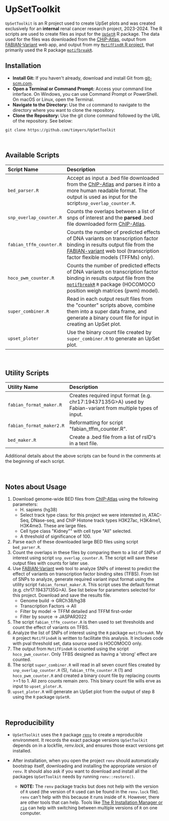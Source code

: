 # UpSetToolkit

<!-- badges: end -->

`UpSetToolkit` is an R project used to create UpSet plots and was created exclusively for an **internal** renal cancer research project, 2023-2024. The R scripts are used to create files as input for the [`UpSetR`](https://github.com/hms-dbmi/UpSetR) R package. The data used for the files was downloaded from the [CHiP-Atlas](https://chip-atlas.org/peak_browser), output from [FABIAN-Variant](https://www.genecascade.org/fabian/) web app, and output from my [`MotifFindR` R project](https://github.com/timyers/MotifFindR/tree/master), that primarily used the R package [`motifbreakR`](https://bioconductor.org/packages/release/bioc/html/motifbreakR.html).

## Installation

- **Install Git:** If you haven't already, download and install Git from [git-scm.com](https://git-scm.com/).
- **Open a Terminal or Command Prompt:** Access your command line interface. On Windows, you can use Command Prompt or PowerShell. On macOS or Linux, open the Terminal.
- **Navigate to the Directory:** Use the `cd` command to navigate to the directory where you want to clone the repository.
- **Clone the Repository:** Use the git clone command followed by the URL of the repository.  See below:

``` 
git clone https://github.com/timyers/UpSetToolkit
```

<br>

## Available Scripts
| Script Name| Description|
|:-------|:-----------|
|`bed_parser.R` |Accept as input a .bed file downloaded from the [ChIP-Atlas](https://chip-atlas.org/peak_browser) and parses it into a more human readable format.  The output is used as input for the script`snp_overlap_counter.R`.|
|`snp_overlap_counter.R` |Counts the overlaps between a list of snps of interest and the **parsed** .bed file downloaded form [ChIP-Atlas](https://chip-atlas.org/peak_browser).|
|`fabian_tffm_counter.R` | Counts the number of predicted effects of DNA variants on transcription factor binding in results output file from the [FABIAN-variant](https://www.genecascade.org/fabian/) web tool (transcription factor flexible models (TFFMs) only).|
|`hoco_pwm_counter.R` | Counts the number of predicted effects of DNA variants on transcription factor binding in results output file from the [`motifbreakR`](https://bioconductor.org/packages/release/bioc/html/motifbreakR.html) `R` package (HOCOMOCO position weigh matrices (pwm) model).|
|`super_combiner.R` |Read in each output result files from the "counter" scripts above, combine them into a super data frame, and generate a binary count file for input in creating an UpSet plot.|
|`upset_ploter` | Use the binary count file created by `super_combiner.R` to generate an UpSet plot.|

<br>

## Utility Scripts
| Utility Name| Description|
|:-------|:-----------|
|`fabian_format_maker.R` |Creates required input format (e.g. chr17:19437135G>A) used by Fabian-variant from multiple types of input.|
|`fabian_format_maker2.R` | Reformatting for script "fabian_tffm_counter.R".|
|`bed_maker.R` |Create a .bed file from a list of rsID's in a text file.|

Additional details about the above scripts can be found in the comments at the beginning of each script.

<br>

## Notes about Usage

1. Download genome-wide BED files from [ChIP-Atlas](https://chip-atlas.org/peak_browser) using the following parameters:
     + H. sapiens (hg38)
     + Select track type class: for this project we were interested in, ATAC-Seq, DNase-seq, and ChIP Histone track types H3K27ac, H3K4me1, H3K4me3.  These are large files.
     + Cell type class "Kidney"" with cell type "All" selected.
     + A threshold of significance of 100.
2. Parse each of these downloaded large BED files using script `bed_parser.R`.
3. Count the overlaps in these files by comparing them to a list of SNPs of interest using script `snp_overlap_counter.R`.  The script will save these output files with counts for later use.
4. Use [FABIAN-Variant](https://www.genecascade.org/fabian/) web tool to analyze SNPs of interest to predict the effect of variants on transcription factor binding sites (TFBS). From list of SNPs to analyze, generate required variant input format using the utility script `fabian_format_maker.R`.  This script uses the default format (e.g. chr17:19437135G>A). See list below for parameters selected for this project.  Download and save the results file.
     + Genome build -> GRCh38/hg38
     + Transcription Factors -> All
     + Filter by model -> TFFM detailed and TFFM first-order
     + Filter by source -> JASPAR2022
5. The script `fabian_tffm_counter.R` is then used to set thresholds and count the effect of variants on TFBS.
6. Analyze the list of SNPs of interest using the `R` package `motifbreakR`. My `R` project `MotifFindeR` is written to facilitate this analysis. It includes code with pval threshold set, data source used is HOCOMOCO only.
7. The output from `MotifFindeR` is counted using the script `hoco_pwm_counter`.  Only TFBS designed as having a 'strong' effect are counted.
8. The script `super_combiner.R` will read in all seven count files created by `snp_overlap_counter.R` (5), `fabian_tffm_counter.R` (1) and `hoco_pwm_counter.R` and created a binary count file by replacing counts >=1 to 1. All zero counts remain zero.  This binary count file wills erve as input to `upset_ploter.R`.
9. `upset_ploter.R` will generate an UpSet plot from the output of step 8 using the `R` package `UpSetR`.
     



<br>

## Reproducibility

- `UpSetToolkit` uses the `R` package [`renv`](https://rstudio.github.io/renv/index.html) to create a reproducible environment.  It records the exact package versions `UpSetToolkit` depends on in a lockfile, *renv.lock*, and ensures those exact versions get installed.

- After installation, when you open the project `renv` should automatically bootstrap itself, downloading and installing the appropriate version of `renv`.  It should also ask if you want to download and install all the packages `UpSetToolkit` needs by running `renv::restore()`.

  - **NOTE:** The `renv` package tracks but does not help with the version of `R` used (the version of `R` used can be found in the `renv.lock` file).  `renv` can't help with this because it runs inside of `R`.  However, there are other tools that can help.  Tools like [The R Installation Manager or `rig`](https://github.com/r-lib/rig) can help with switching between multiple versions of `R` on one computer.
